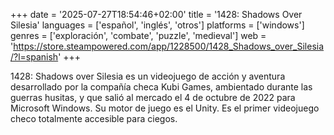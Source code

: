 +++
date = '2025-07-27T18:54:46+02:00'
title = '1428: Shadows Over Silesia'
languages = ['español', 'inglés', 'otros']
platforms = ['windows']
genres = ['exploración', 'combate', 'puzzle', 'medieval']
web = 'https://store.steampowered.com/app/1228500/1428_Shadows_over_Silesia/?l=spanish'
+++

1428: Shadows over Silesia es un videojuego de acción y aventura desarrollado por la compañía checa Kubi Games, ambientado durante las guerras husitas, y que salió al mercado el 4 de octubre de 2022 para Microsoft Windows. Su motor de juego es el Unity. Es el primer videojuego checo totalmente accesible para ciegos.
